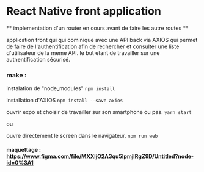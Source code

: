 # React Native front application

** implementation d'un router en cours avant de faire les autre routes **

application front qui qui cominique avec une API back via AXIOS qui permet de faire de l'authentification afin de rechercher et consulter une liste d'utilisateur de la meme API.
le but etant de travailler sur une authentification sécurisé.

### make :
instalation de "node_modules"
`npm install` 

installation d'AXIOS
`npm install --save axios`

ouvrir expo et choisir de travailler sur son smartphone ou pas.
`yarn start` 

ou

ouvre directement le screen dans le navigateur.
`npm run web` 



#### maquettage : https://www.figma.com/file/MXXljO2A3qu5IpmjIRgZ9D/Untitled?node-id=0%3A1



